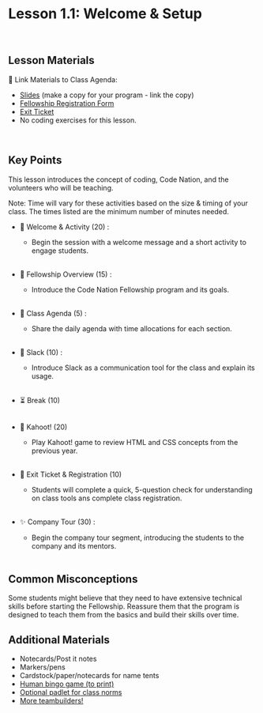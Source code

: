 # Lesson 1.1: Welcome & Setup

<br>

## Lesson Materials

📖 Link Materials to Class Agenda:
- [Slides](https://docs.google.com/presentation/d/19Orjx5il5B2A4tXx_3lhPURsA_HAkgPBRGYqPzzCkgk/edit?usp=sharing) (make a copy for your program - link the copy)
- [Fellowship Registration Form](https://codenation.tfaforms.net/24)
- [Exit Ticket](https://forms.gle/DARLsdnYLc9TBTUM9)
- No coding exercises for this lesson.

<br>

## Key Points
This lesson introduces the concept of coding, Code Nation, and the volunteers who will be teaching. 

Note: Time will vary for these activities based on the size & timing of your class. The times listed are the minimum number of minutes needed.

- 👋 Welcome & Activity (20) : 
    - Begin the session with a welcome message and a short activity to engage students.<br><br>

- 👀 Fellowship Overview (15) : 
    - Introduce the Code Nation Fellowship program and its goals.<br><br>

- 📑 Class Agenda (5) :
    - Share the daily agenda with time allocations for each section.<br><br>

- 💬 Slack (10) :
    - Introduce Slack as a communication tool for the class and explain its usage.<br><br>

- ⏳ Break (10) <br><br>

- 👾 Kahoot! (20)
    - Play Kahoot! game to review HTML and CSS concepts from the previous year.<br><br>

- 📝 Exit Ticket & Registration (10)
    - Students will complete a quick, 5-question check for understanding on class tools ans complete class registration.<br><br>

- ✨ Company Tour (30) :
    - Begin the company tour segment, introducing the students to the company and its mentors.<br><br>


## Common Misconceptions
Some students might believe that they need to have extensive technical skills before starting the Fellowship. Reassure them that the program is designed to teach them from the basics and build their skills over time.



## Additional Materials
- Notecards/Post it notes
- Markers/pens
- Cardstock/paper/notecards for name tents
- [Human bingo game (to print)](https://docs.google.com/document/d/1gNvW01wSLtLrZjSp1-dRMVXfjW19pzsFuYKZV7L6tsw/edit?usp=sharing)
- [Optional padlet for class norms](https://codenation.padlet.org/cn/nipqv2jg60n21sll)
- [More teambuilders!](https://docs.google.com/presentation/d/1OQExI6xayhDnDzN2uUg2g9pNv68EukVfl5MKaYWPHzw/edit#slide=id.gf43128b5c6_2_747)
